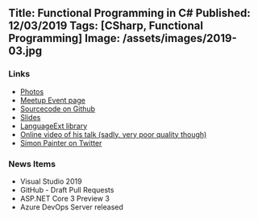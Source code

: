 Title: Functional Programming in C#
Published: 12/03/2019
Tags: [CSharp, Functional Programming]
Image: /assets/images/2019-03.jpg
---
### Links

* [Photos](https://www.dropbox.com/sh/fqiyqw4ap1dx8iq/AABgxkWvlKHFt3IMPmXbK8Iua?dl=0)
* [Meetup Event page](https://www.meetup.com/dotnetoxford/events/256619991/)
* [Sourcecode on Github](https://github.com/madSimonJ/FunctionalCSharp)
* [Slides](https://www.dropbox.com/s/dcir3t5k9ynusty/Functional%20C-Sharp%20-%202019-02.pptx?dl=0)
* [LanguageExt library](https://github.com/louthy/language-ext)
* [Online video of his talk (sadly, very poor quality though)](https://www.youtube.com/watch?v=sXd96TPitEQ)
* [Simon Painter on Twitter](https://twitter.com/madSimonJ)

### News Items

* Visual Studio 2019
* GitHub - Draft Pull Requests
* ASP.NET Core 3 Preview 3
* Azure DevOps Server released
